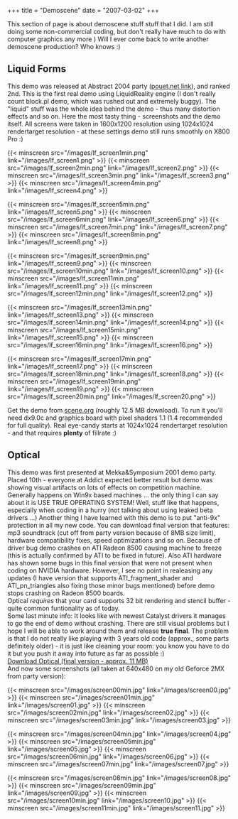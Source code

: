 +++
title = "Demoscene"
date = "2007-03-02"
+++

This section of page is about demoscene stuff stuff that I did. I am still doing some non-commercial coding, but don't really have much to do with computer graphics any more ) Will I ever come back to write another demoscene production? Who knows :)  

## Liquid Forms

This demo was released at Abstract 2004 party ([pouet.net link](http://www.pouet.net/prod.php?which=13787)), and ranked 2nd. This is the first real demo using LiquidReality engine (I don't really count block.pl demo, which was rushed out and extremely buggy). The "liquid" stuff was the whole idea behind the demo - thus many distortion effects and so on. Here the most tasty thing - screenshots and the demo itself. All screens were taken in 1600x1200 resolution using 1024x1024 rendertarget resolution - at these settings demo still runs smoothly on X800 Pro :) 

{{< minscreen src="/images/lf_screen1min.png" link="/images/lf_screen1.png" >}}
{{< minscreen src="/images/lf_screen2min.png" link="/images/lf_screen2.png" >}}
{{< minscreen src="/images/lf_screen3min.png" link="/images/lf_screen3.png" >}}
{{< minscreen src="/images/lf_screen4min.png" link="/images/lf_screen4.png" >}}

{{< minscreen src="/images/lf_screen5min.png" link="/images/lf_screen5.png" >}}
{{< minscreen src="/images/lf_screen6min.png" link="/images/lf_screen6.png" >}}
{{< minscreen src="/images/lf_screen7min.png" link="/images/lf_screen7.png" >}}
{{< minscreen src="/images/lf_screen8min.png" link="/images/lf_screen8.png" >}}

{{< minscreen src="/images/lf_screen9min.png" link="/images/lf_screen9.png" >}}
{{< minscreen src="/images/lf_screen10min.png" link="/images/lf_screen10.png" >}}
{{< minscreen src="/images/lf_screen11min.png" link="/images/lf_screen11.png" >}}
{{< minscreen src="/images/lf_screen12min.png" link="/images/lf_screen12.png" >}}

{{< minscreen src="/images/lf_screen13min.png" link="/images/lf_screen13.png" >}}
{{< minscreen src="/images/lf_screen14min.png" link="/images/lf_screen14.png" >}}
{{< minscreen src="/images/lf_screen15min.png" link="/images/lf_screen15.png" >}}
{{< minscreen src="/images/lf_screen16min.png" link="/images/lf_screen16.png" >}}

{{< minscreen src="/images/lf_screen17min.png" link="/images/lf_screen17.png" >}}
{{< minscreen src="/images/lf_screen18min.png" link="/images/lf_screen18.png" >}}
{{< minscreen src="/images/lf_screen19min.png" link="/images/lf_screen19.png" >}}
{{< minscreen src="/images/lf_screen20min.png" link="/images/lf_screen20.png" >}}

Get the demo from [scene.org](ftp://ftp.scene.org/pub/parties/2004/abstract04/demo/lf.zip) (roughly 12.5 MB download). To run it you'll need dx9.0c and graphics board with pixel shaders 1.1 (1.4 recommended for full quality). Real eye-candy starts at 1024x1024 rendertarget resolution - and that requires **plenty** of fillrate :)  

## Optical

This demo was first presented at Mekka&Symposium 2001 demo party. Placed 10th - everyone at Addict expected better result but demo was showing visual artifacts on lots of effects on competition machine. Generally happens on Win9x based machines ... the only thing I can say about it is USE TRUE OPERATING SYSTEM! Well, stuff like that happens, especially when coding in a hurry (not talking about using leaked beta drivers ...) Another thing I have learned with this demo is to put "anti-9x" protection in all my new code. You can download final version that features: mp3 soundtrack (cut off from party version because of 8MB size limit), hardware compatibility fixes, speed optimizations and so on. Because of driver bug demo crashes on ATI Radeon 8500 causing machine to freeze (this is actually confirmed by ATI to be fixed in future). Also ATI hardware has shown some bugs in this final version that were not present when coding on NVIDIA hardware. However, I see no point in realeasing any updates (I have version that supports ATI_fragment_shader and ATI_pn_triangles also fixing those minor bugs mentioned) before demo stops crashing on Radeon 8500 boards.  
Optical _requires_ that your card supports 32 bit rendering and stencil buffer - quite common funtionality as of today.  
Some last minute info: It looks like with newest Catalyst drivers it manages to go the end of demo without crashing. There are still visual problems but I hope I will be able to work around them and release **true final**. The problem is that I do not really like playing with 3 years old code (approx., some parts definitely older) - it is just like cleaning your room: you know you have to do it but you push it away into future as far as possible :)  
[ Download Optical (final version - approx. 11 MB)](/optical_f.zip)  
And now some screenshots (all taken at 640x480 on my old Geforce 2MX from party version):  

{{< minscreen src="/images/screen00min.jpg" link="/images/screen00.jpg" >}}
{{< minscreen src="/images/screen01min.jpg" link="/images/screen01.jpg" >}}
{{< minscreen src="/images/screen02min.jpg" link="/images/screen02.jpg" >}}
{{< minscreen src="/images/screen03min.jpg" link="/images/screen03.jpg" >}}

{{< minscreen src="/images/screen04min.jpg" link="/images/screen04.jpg" >}}
{{< minscreen src="/images/screen05min.jpg" link="/images/screen05.jpg" >}}
{{< minscreen src="/images/screen06min.jpg" link="/images/screen06.jpg" >}}
{{< minscreen src="/images/screen07min.jpg" link="/images/screen07.jpg" >}}

{{< minscreen src="/images/screen08min.jpg" link="/images/screen08.jpg" >}}
{{< minscreen src="/images/screen09min.jpg" link="/images/screen09.jpg" >}}
{{< minscreen src="/images/screen10min.jpg" link="/images/screen10.jpg" >}}
{{< minscreen src="/images/screen11min.jpg" link="/images/screen11.jpg" >}}
